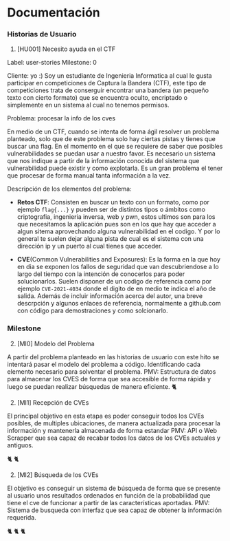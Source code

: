 # Documentación


### Historias de Usuario

1. [HU001] Necesito ayuda en el CTF

Label: user-stories
Milestone: 0

Cliente: yo :)
Soy un estudiante de Ingenieria Informatica al cual le gusta participar en competiciones de Captura la Bandera (CTF), este tipo de competiciones trata de conserguir encontrar una bandera (un pequeño texto con cierto formato) que se encuentra oculto, encriptado o simplemente en un sistema al cual no tenemos permisos.

Problema: procesar la info de los cves

En medio de un CTF, cuando se intenta de forma ágil resolver un problema planteado, solo que de este problema solo hay ciertas pistas y tienes que buscar una flag. En el momento en el que se requiere de saber que posibles vulnerabilidades se puedan usar a nuestro favor. Es necesario un sistema que nos indique a partir de la información conocida del sistema que vulnerabilidad puede existir y como explotarla. Es un gran problema el tener que procesar de forma manual tanta información a la vez.

Descripción de los elementos del problema:
- **Retos CTF**: Consisten en buscar un texto con un formato, como por ejemplo ```flag{...}``` y pueden ser de distintos tipos o ámbitos como criptografia, ingenieria inversa, web y pwn, estos ultimos son para los que necesitamos la aplicación pues son en los que hay que acceder a algun sitema aprovechando alguna vulnerabilidad en el codigo. Y por lo general te suelen  dejar alguna pista de cual es el sistema con una dirección ip y un puerto al cual tienes que acceder.

- **CVE**(Common Vulnerabilities and Exposures): Es la forma en la que hoy en dia se exponen los fallos de seguridad que van descubriendose a lo largo del tiempo con la intención de conocerlos para poder solucionarlos.
Suelen disponer de un codigo de referencia como por ejemplo ```CVE-2021-4034``` donde el digito de en medio te indica el año de salida. Además de incluir información acerca del autor, una breve descrpción y algunos enlaces de referencia, normalmente a github.com con código para demostraciones y como solcionarlo.
 

### Milestone

2. [MI0] Modelo del Problema

A partir del problema planteado en las historias de usuario con este hito se intentará pasar el modelo del problema a código. Identificando cada elemento necesario para solventar el problema.
PMV: Estructura de datos para almacenar los CVES de forma que sea accesible de forma rápida y luego se puedan realizar búsquedas de manera eficiente.
:cat2: 

2. [MI1] Recepción de CVEs

El principal objetivo en esta etapa es poder conseguir todos los CVEs posibles, de multiples ubicaciones, de manera actualizada para procesar la información y mantenerla almacenada de forma estandar
PMV: API o Web Scrapper que sea capaz de recabar todos los datos de los CVEs actuales y antiguos.

:cat2: :cat2: 

2. [MI2] Búsqueda de los CVEs

El objetivo es conseguir un sistema de búsqueda de forma que se presente al usuario unos resultados ordenados en función de la probabilidad que tiene el cve de funcionar a partir de las características aportadas.
PMV: Sistema de busqueda con interfaz que sea capaz de obtener la información requerida.

:cat2: :cat2: :cat2: